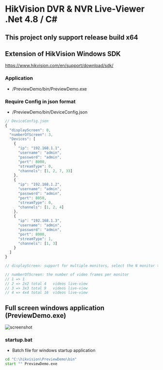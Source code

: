 # HikVision DVR & NVR Live-Viewer .Net 4.8 / C#

## This project only support release build x64

## Extension of HikVision Windows SDK
https://www.hikvision.com/en/support/download/sdk/


### Application
- /PreviewDemo/bin/PreviewDemo.exe

### Require Config in json format
- /PreviewDemo/bin/DeviceConfig.json 

```javascript
// DeviceConfig.json 
{
  "displayScreen": 0,
  "numberOfScreen": 3,
  "Devices": [
    {
      "ip": "192.168.1.1",
      "username": "admin",
      "password": "admin",
      "port": 8000,
      "streamType": 0,
      "channels": [1, 2, 7, 33]
    },
    {
      "ip": "192.168.1.2",
      "username": "admin",
      "password": "admin",
      "port": 8050,
      "streamType": 0,
      "channels": [1, 2, 4]
    },
    {
      "ip": "192.168.1.3",
      "username": "admin",
      "password": "admin",
      "port": 8000,
      "streamType": 1,
      "channels": [1, 3]
    }
  ]
}

// displayScreen: support for multiple monitors, select the N monitor to display

// numberOfScreen: the number of video frames per monitor
// 1 => 1
// 2 => 2x2 total 4   videos live-view
// 3 => 3x3 total 9   videos live-view
// 4 => 4x4 total 16  videos live-view
```

## Full screen windows application (PreviewDemo.exe)
![screenshot](./screenshot.png)


### startup.bat
- Batch file for windows startup application

```bat
cd "C:\hikvision\PreviewDemo\bin"
start "" PreviewDemo.exe
```